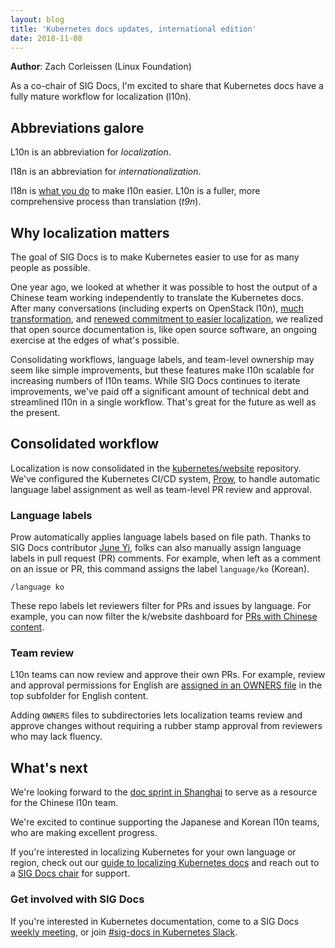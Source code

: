 ```yaml
---
layout: blog
title: 'Kubernetes docs updates, international edition'
date: 2018-11-08
---
```


**Author**: Zach Corleissen (Linux Foundation)

As a co-chair of SIG Docs, I'm excited to share that Kubernetes docs have a fully mature workflow for localization (l10n). 

## Abbreviations galore

L10n is an abbreviation for _localization_. 

I18n is an abbreviation for _internationalization_. 

I18n is [what you do](https://www.w3.org/International/questions/qa-i18n) to make l10n easier. L10n is a fuller, more comprehensive process than translation (_t9n_). 

## Why localization matters

The goal of SIG Docs is to make Kubernetes easier to use for as many people as possible.

One year ago, we looked at whether it was possible to host the output of a Chinese team working independently to translate the Kubernetes docs. After many conversations (including experts on OpenStack l10n), [much transformation](https://kubernetes.io/blog/2018/05/05/hugo-migration/), and [renewed commitment to easier localization](https://github.com/kubernetes/website/pull/10485), we realized that open source documentation is, like open source software, an ongoing exercise at the edges of what's possible. 

Consolidating workflows, language labels, and team-level ownership may seem like simple improvements, but these features make l10n scalable for increasing numbers of l10n teams. While SIG Docs continues to iterate improvements, we've paid off a significant amount of technical debt and streamlined l10n in a single workflow. That's great for the future as well as the present.

## Consolidated workflow

Localization is now consolidated in the [kubernetes/website](https://github.com/kubernetes/website) repository. We've configured the Kubernetes CI/CD system, [Prow](https://github.com/kubernetes/test-infra/tree/master/prow), to handle automatic language label assignment as well as team-level PR review and approval.

### Language labels 

Prow automatically applies language labels based on file path. Thanks to SIG Docs contributor [June Yi](https://github.com/kubernetes/test-infra/pull/9835), folks can also manually assign language labels in pull request (PR) comments. For example, when left as a comment on an issue or PR, this command assigns the label `language/ko` (Korean).


```
/language ko
```
 
These repo labels let reviewers filter for PRs and issues by language. For example, you can now filter the k/website dashboard for [PRs with Chinese content](https://github.com/kubernetes/website/pulls?utf8=%E2%9C%93&q=is%3Aopen+is%3Apr+label%3Alanguage%2Fzh).  

### Team review 

L10n teams can now review and approve their own PRs. For example, review and approval permissions for English are [assigned in an OWNERS file](https://github.com/kubernetes/website/blob/master/content/en/OWNERS) in the top subfolder for English content. 

Adding `OWNERS` files to subdirectories lets localization teams review and approve changes without requiring a rubber stamp approval from reviewers who may lack fluency.

## What's next

We're looking forward to the [doc sprint in Shanghai](https://kccncchina2018english.sched.com/event/HVb2/contributor-summit-doc-sprint-additional-registration-required) to serve as a resource for the Chinese l10n team.

We're excited to continue supporting the Japanese and Korean l10n teams, who are making excellent progress.

If you're interested in localizing Kubernetes for your own language or region, check out our [guide to localizing Kubernetes docs](https://kubernetes.io/docs/contribute/localization/) and reach out to a [SIG Docs chair](https://github.com/kubernetes/community/tree/master/sig-docs#leadership) for support.

### Get involved with SIG Docs 

If you're interested in Kubernetes documentation, come to a SIG Docs [weekly meeting](https://github.com/kubernetes/community/tree/master/sig-docs#meetings), or join [#sig-docs in Kubernetes Slack](https://kubernetes.slack.com/messages/C1J0BPD2M/details/).
